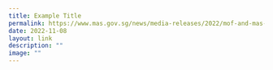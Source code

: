 ```yaml
---
title: Example Title
permalink: https://www.mas.gov.sg/news/media-releases/2022/mof-and-mas-launch-process-to-digitalise-bankers-guarantees-and-insurance-bonds/
date: 2022-11-08
layout: link
description: ""
image: ""
---
```

